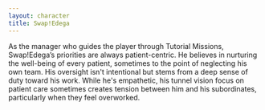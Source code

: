 ```yaml
---
layout: character
title: Swap!Edega
---
```


As the manager who guides the player through Tutorial Missions, Swap!Edega’s priorities are always patient-centric. He believes in nurturing the well-being of every patient, sometimes to the point of neglecting his own team. His oversight isn't intentional but stems from a deep sense of duty toward his work. While he's empathetic, his tunnel vision focus on patient care sometimes creates tension between him and his subordinates, particularly when they feel overworked.
